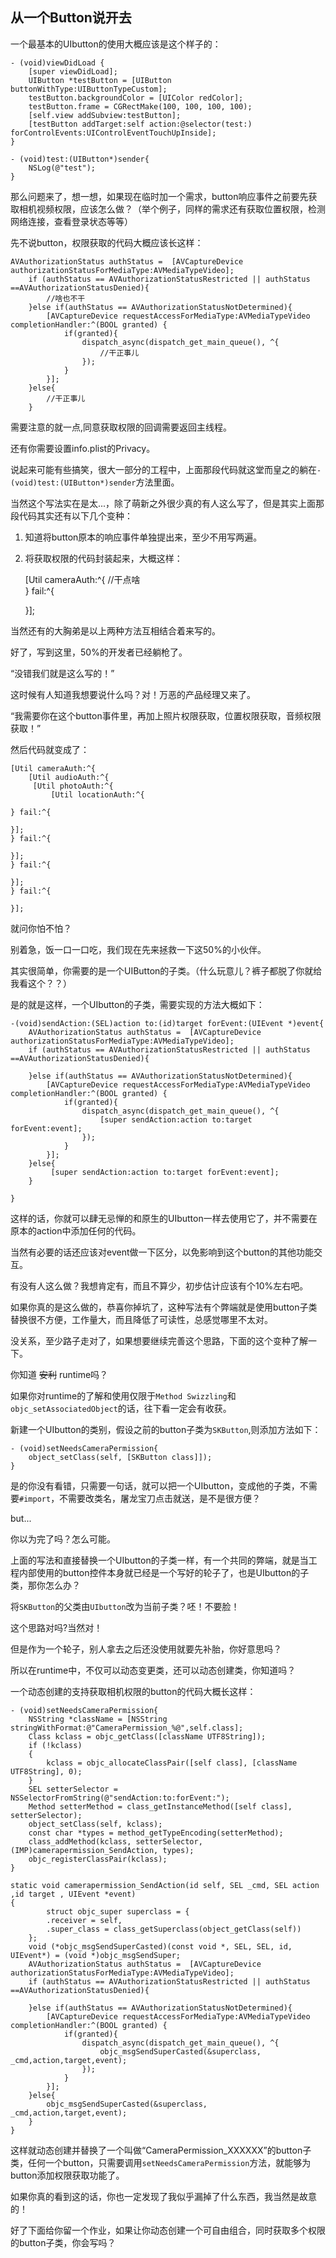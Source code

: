 ## 从一个Button说开去

一个最基本的UIbutton的使用大概应该是这个样子的：

```
- (void)viewDidLoad {
    [super viewDidLoad];
    UIButton *testButton = [UIButton buttonWithType:UIButtonTypeCustom];
    testButton.backgroundColor = [UIColor redColor];
    testButton.frame = CGRectMake(100, 100, 100, 100);
    [self.view addSubview:testButton];
    [testButton addTarget:self action:@selector(test:) forControlEvents:UIControlEventTouchUpInside];
}

- (void)test:(UIButton*)sender{
    NSLog(@"test");
}
```
那么问题来了，想一想，如果现在临时加一个需求，button响应事件之前要先获取相机视频权限，应该怎么做？（举个例子，同样的需求还有获取位置权限，检测网络连接，查看登录状态等等）

先不说button，权限获取的代码大概应该长这样：

```
AVAuthorizationStatus authStatus =  [AVCaptureDevice authorizationStatusForMediaType:AVMediaTypeVideo];
    if (authStatus == AVAuthorizationStatusRestricted || authStatus ==AVAuthorizationStatusDenied){
        //啥也不干
    }else if(authStatus == AVAuthorizationStatusNotDetermined){
        [AVCaptureDevice requestAccessForMediaType:AVMediaTypeVideo completionHandler:^(BOOL granted) {
            if(granted){
                dispatch_async(dispatch_get_main_queue(), ^{
                    //干正事儿
                });
            }
        }];
    }else{
        //干正事儿
    }
```

需要注意的就一点,同意获取权限的回调需要返回主线程。

还有你需要设置info.plist的Privacy。

说起来可能有些搞笑，很大一部分的工程中，上面那段代码就这堂而皇之的躺在`- (void)test:(UIButton*)sender`方法里面。

当然这个写法实在是太...，除了萌新之外很少真的有人这么写了，但是其实上面那段代码其实还有以下几个变种：
1. 知道将button原本的响应事件单独提出来，至少不用写两遍。
2. 将获取权限的代码封装起来，大概这样：


 
    [Util cameraAuth:^{
       //干点啥    
    } fail:^{
        
    }];
   
当然还有的大胸弟是以上两种方法互相结合着来写的。

好了，写到这里，50%的开发者已经躺枪了。

“没错我们就是这么写的！”

这时候有人知道我想要说什么吗？对！万恶的产品经理又来了。

“我需要你在这个button事件里，再加上照片权限获取，位置权限获取，音频权限获取！”

然后代码就变成了：


	[Util cameraAuth:^{
   		[Util audioAuth:^{
       	 [Util photoAuth:^{
          	 [Util locationAuth:^{
           
    } fail:^{
        
    }];    
    } fail:^{
        
    }];      
    } fail:^{
        
    }];    
    } fail:^{
        
    }];

就问你怕不怕？

别着急，饭一口一口吃，我们现在先来拯救一下这50%的小伙伴。

其实很简单，你需要的是一个UIButton的子类。（什么玩意儿？裤子都脱了你就给我看这个？？）

是的就是这样，一个UIbutton的子类，需要实现的方法大概如下：

```
-(void)sendAction:(SEL)action to:(id)target forEvent:(UIEvent *)event{
    AVAuthorizationStatus authStatus =  [AVCaptureDevice authorizationStatusForMediaType:AVMediaTypeVideo];
    if (authStatus == AVAuthorizationStatusRestricted || authStatus ==AVAuthorizationStatusDenied){
        
    }else if(authStatus == AVAuthorizationStatusNotDetermined){
        [AVCaptureDevice requestAccessForMediaType:AVMediaTypeVideo completionHandler:^(BOOL granted) {
            if(granted){
                dispatch_async(dispatch_get_main_queue(), ^{
                    [super sendAction:action to:target forEvent:event];
                });
            }
        }];
    }else{
         [super sendAction:action to:target forEvent:event];
    }
    
}
```
这样的话，你就可以肆无忌惮的和原生的UIbutton一样去使用它了，并不需要在原本的action中添加任何的代码。

当然有必要的话还应该对event做一下区分，以免影响到这个button的其他功能交互。

有没有人这么做？我想肯定有，而且不算少，初步估计应该有个10%左右吧。

如果你真的是这么做的，恭喜你掉坑了，这种写法有个弊端就是使用button子类替换很不方便，工作量大，而且降低了可读性，总感觉哪里不太对。

没关系，至少路子走对了，如果想要继续完善这个思路，下面的这个变种了解一下。

你知道 ~~安利~~ runtime吗？

如果你对runtime的了解和使用仅限于`Method Swizzling`和`objc_setAssociatedObject`的话，往下看一定会有收获。

新建一个UIbutton的类别，假设之前的button子类为`SKButton`,则添加方法如下：

```
- (void)setNeedsCameraPermission{
    object_setClass(self, [SKButton class]]);
}
```
是的你没有看错，只需要一句话，就可以把一个UIbutton，变成他的子类，不需要`#import`，不需要改类名，屠龙宝刀点击就送，是不是很方便？

but...

你以为完了吗？怎么可能。

上面的写法和直接替换一个UIbutton的子类一样，有一个共同的弊端，就是当工程内部使用的button控件本身就已经是一个写好的轮子了，也是UIbutton的子类，那你怎么办？

将`SKButton`的父类由`UIbutton`改为当前子类？呸！不要脸！

这个思路对吗?当然对！

但是作为一个轮子，别人拿去之后还没使用就要先补胎，你好意思吗？

所以在runtime中，不仅可以动态变更类，还可以动态创建类，你知道吗？

一个动态创建的支持获取相机权限的button的代码大概长这样：

```
- (void)setNeedsCameraPermission{
    NSString *className = [NSString stringWithFormat:@"CameraPermission_%@",self.class];
    Class kclass = objc_getClass([className UTF8String]);
    if (!kclass)
    {
        kclass = objc_allocateClassPair([self class], [className UTF8String], 0);
    }
    SEL setterSelector = NSSelectorFromString(@"sendAction:to:forEvent:");
    Method setterMethod = class_getInstanceMethod([self class], setterSelector);
    object_setClass(self, kclass);
    const char *types = method_getTypeEncoding(setterMethod);
    class_addMethod(kclass, setterSelector, (IMP)camerapermission_SendAction, types);
    objc_registerClassPair(kclass);
}

static void camerapermission_SendAction(id self, SEL _cmd, SEL action ,id target , UIEvent *event)
{
        struct objc_super superclass = {
        .receiver = self,
        .super_class = class_getSuperclass(object_getClass(self))
    };
    void (*objc_msgSendSuperCasted)(const void *, SEL, SEL, id, UIEvent*) = (void *)objc_msgSendSuper;
    AVAuthorizationStatus authStatus =  [AVCaptureDevice authorizationStatusForMediaType:AVMediaTypeVideo];
    if (authStatus == AVAuthorizationStatusRestricted || authStatus ==AVAuthorizationStatusDenied){
        
    }else if(authStatus == AVAuthorizationStatusNotDetermined){
        [AVCaptureDevice requestAccessForMediaType:AVMediaTypeVideo completionHandler:^(BOOL granted) {
            if(granted){
                dispatch_async(dispatch_get_main_queue(), ^{
                    objc_msgSendSuperCasted(&superclass, _cmd,action,target,event);
                });
            }
        }];
    }else{
        objc_msgSendSuperCasted(&superclass, _cmd,action,target,event);
    }
}
```
这样就动态创建并替换了一个叫做“CameraPermission_XXXXXX”的button子类，任何一个button，只需要调用`setNeedsCameraPermission`方法，就能够为button添加权限获取功能了。

如果你真的看到这的话，你也一定发现了我似乎漏掉了什么东西，我当然是故意的！

好了下面给你留一个作业，如果让你动态创建一个可自由组合，同时获取多个权限的button子类，你会写吗？








